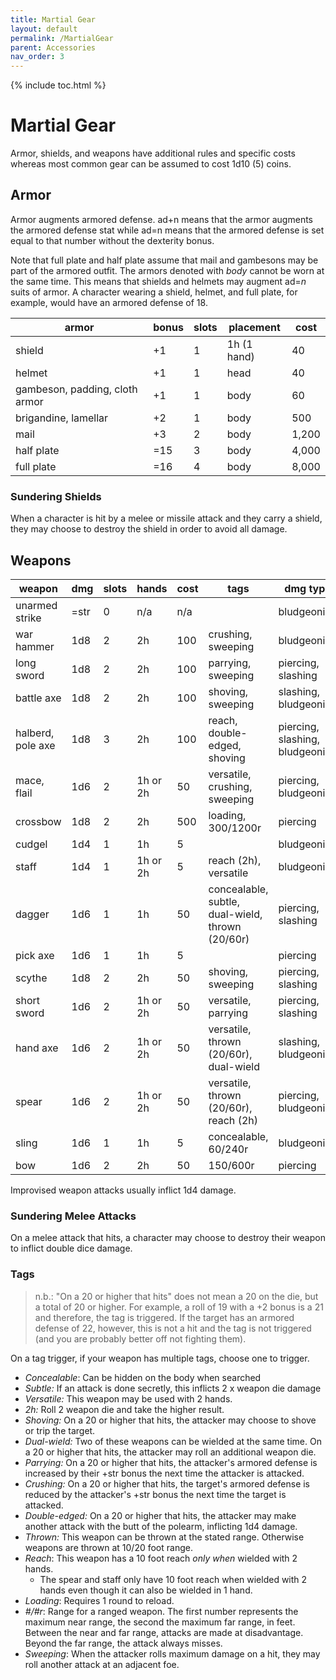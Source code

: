 ```yaml
---
title: Martial Gear
layout: default
permalink: /MartialGear
parent: Accessories
nav_order: 3
---
```


{% include toc.html %}

# Martial Gear
Armor, shields, and weapons have additional rules and specific costs whereas most common gear can be assumed to cost 1d10 (5) coins.

## Armor
Armor augments armored defense. ad+n means that the armor augments the armored defense stat while ad=n means that the armored defense is set equal to that number without the dexterity bonus. 

Note that full plate and half plate assume that mail and gambesons may be part of the armored outfit. The armors denoted with *body* cannot be worn at the same time. This means that shields and helmets may augment ad=*n* suits of armor. A character wearing a shield, helmet, and full plate, for example, would have an armored defense of 18.

| armor                          | bonus | slots | placement   | cost  |
| ------------------------------ | ----- | ----- | ----------- | ----- |
| shield                         | +1    | 1     | 1h (1 hand) | 40    |
| helmet                         | +1    | 1     | head        | 40    |
| gambeson, padding, cloth armor | +1    | 1     | body        | 60    |
| brigandine, lamellar           | +2    | 1     | body        | 500   |
| mail                           | +3    | 2     | body        | 1,200 |
| half plate                     | =15   | 3     | body        | 4,000 |
| full plate                     | =16   | 4     | body        | 8,000 |

### Sundering Shields
When a character is hit by a melee or missile attack and they carry a shield, they may choose to destroy the shield in order to avoid all damage.

## Weapons

| weapon            | dmg  | slots | hands    | cost | tags                                             | dmg type                        |
| ----------------- | ---- | ----- | -------- | ---- | ------------------------------------------------ | ------------------------------- |
| unarmed strike    | =str | 0     | n/a      | n/a  |                                                  | bludgeoning                     |
| war hammer        | 1d8  | 2     | 2h       | 100  | crushing, sweeping                               | bludgeoning                     |
| long sword        | 1d8  | 2     | 2h       | 100  | parrying, sweeping                               | piercing, slashing              |
| battle axe        | 1d8  | 2     | 2h       | 100  | shoving, sweeping                                | slashing, bludgeoning           |
| halberd, pole axe | 1d8  | 3     | 2h       | 100  | reach, double-edged, shoving                     | piercing, slashing, bludgeoning |
| mace, flail       | 1d6  | 2     | 1h or 2h | 50   | versatile, crushing, sweeping                    | piercing, bludgeoning           |
| crossbow          | 1d8  | 2     | 2h        | 500  | loading, 300/1200r                               | piercing                        |
| cudgel            | 1d4  | 1     | 1h       | 5    |                                                  | bludgeoning                     |
| staff             | 1d4  | 1     | 1h or 2h | 5    | reach (2h), versatile                                        | bludgeoning                     |
| dagger            | 1d6  | 1     | 1h       | 50   | concealable, subtle, dual-wield, thrown (20/60r) | piercing, slashing              |
| pick axe          | 1d6  | 1     | 1h       | 5    |                                                  | piercing                        |
| scythe            | 1d8  | 2     | 2h       | 50   | shoving, sweeping                                | piercing, slashing              |
| short sword       | 1d6  | 2     | 1h or 2h | 50   | versatile, parrying                              | piercing, slashing              |
| hand axe          | 1d6  | 2     | 1h or 2h | 50   | versatile, thrown (20/60r), dual-wield           | slashing, bludgeoning           |
| spear             | 1d6  | 2     | 1h or 2h | 50   | versatile, thrown (20/60r), reach (2h)               | piercing, bludgeoning           |
| sling             | 1d6  | 1     | 1h        | 5    | concealable, 60/240r                             | bludgeoning                     |
| bow               | 1d6  | 2     | 2h        | 50   | 150/600r                                         | piercing                        |

Improvised weapon attacks usually inflict 1d4 damage.

### Sundering Melee Attacks
On a melee attack that hits, a character may choose to destroy their weapon to inflict double dice damage.

### Tags

> n.b.: "On a 20 or higher that hits" does not mean a 20 on the die, but a total of 20 or higher. For example, a roll of 19 with a +2 bonus is a 21 and therefore, the tag is triggered. If the target has an armored defense of 22, however, this is not a hit and the tag is not triggered (and you are probably better off not fighting them).

On a tag trigger, if your weapon has multiple tags, choose one to trigger. 

- *Concealable*: Can be hidden on the body when searched
- *Subtle:* If an attack is done secretly, this inflicts 2 x weapon die damage
- *Versatile:* This weapon may be used with 2 hands.
- *2h:* Roll 2 weapon die and take the higher result. 
- *Shoving:* On a 20 or higher that hits, the attacker may choose to shove or trip the target.
- *Dual-wield:* Two of these weapons can be wielded at the same time. On a 20 or higher that hits, the attacker may roll an additional weapon die. 
- *Parrying:* On a 20 or higher that hits, the attacker's armored defense is increased by their +str bonus the next time the attacker is attacked. 
- *Crushing:* On a 20 or higher that hits, the target's armored defense is reduced by the attacker's +str bonus the next time the target is attacked.
- *Double-edged:* On a 20 or higher that hits, the attacker may make another attack with the butt of the polearm, inflicting 1d4 damage.
- *Thrown:* This weapon can be thrown at the stated range. Otherwise weapons are thrown at 10/20 foot range.
- *Reach*: This weapon has a 10 foot reach *only when* wielded with 2 hands. 
   - The spear and staff only have 10 foot reach when wielded with 2 hands even though it can also be wielded in 1 hand.
- *Loading*: Requires 1 round to reload.
- *#/#r*: Range for a ranged weapon. The first number represents the maximum near range, the second the maximum far range, in feet. Between the near and far range, attacks are made at disadvantage. Beyond the far range, the attack always misses.
- *Sweeping*: When the attacker rolls maximum damage on a hit, they may roll another attack at an adjacent foe.